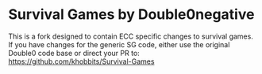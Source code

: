 Survival Games by Double0negative
=================================

This is a fork designed to contain ECC specific changes to survival games.
If you have changes for the generic SG code, either use the original Double0 code base or direct your PR to:
https://github.com/khobbits/Survival-Games
